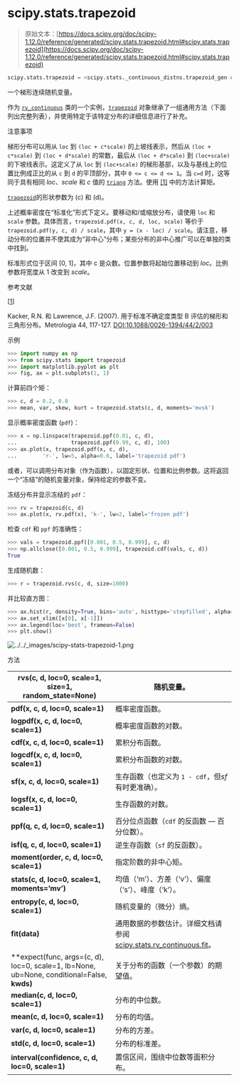 # scipy.stats.trapezoid

> 原始文本：[https://docs.scipy.org/doc/scipy-1.12.0/reference/generated/scipy.stats.trapezoid.html#scipy.stats.trapezoid](https://docs.scipy.org/doc/scipy-1.12.0/reference/generated/scipy.stats.trapezoid.html#scipy.stats.trapezoid)

```py
scipy.stats.trapezoid = <scipy.stats._continuous_distns.trapezoid_gen object>
```

一个梯形连续随机变量。

作为 [`rv_continuous`](scipy.stats.rv_continuous.html#scipy.stats.rv_continuous "scipy.stats.rv_continuous") 类的一个实例，[`trapezoid`](#scipy.stats.trapezoid "scipy.stats.trapezoid") 对象继承了一组通用方法（下面列出完整列表），并使用特定于该特定分布的详细信息进行了补充。

注意事项

梯形分布可以用从 `loc` 到 `(loc + c*scale)` 的上坡线表示，然后从 `(loc + c*scale)` 到 `(loc + d*scale)` 的常数，最后从 `(loc + d*scale)` 到 `(loc+scale)` 的下坡线表示。这定义了从 `loc` 到 `(loc+scale)` 的梯形基部，以及与基线上的位置比例成正比的从 `c` 到 `d` 的平顶部分，其中 `0 <= c <= d <= 1`。当 `c=d` 时，这等同于具有相同 *loc*、*scale* 和 *c* 值的 [`triang`](scipy.stats.triang.html#scipy.stats.triang "scipy.stats.triang") 方法。使用 [[1]](#r9449fd5cbe92-1) 中的方法计算矩。

[`trapezoid`](#scipy.stats.trapezoid "scipy.stats.trapezoid")的形状参数为 \(c\) 和 \(d\)。

上述概率密度在“标准化”形式下定义。要移动和/或缩放分布，请使用 `loc` 和 `scale` 参数。具体而言，`trapezoid.pdf(x, c, d, loc, scale)` 等价于 `trapezoid.pdf(y, c, d) / scale`，其中 `y = (x - loc) / scale`。请注意，移动分布的位置并不使其成为“非中心”分布；某些分布的非中心推广可以在单独的类中找到。

标准形式位于区间 [0, 1]，其中 c 是众数。位置参数将起始位置移动到 *loc*。比例参数将宽度从 1 改变到 *scale*。

参考文献

[[1](#id1)]

Kacker, R.N. 和 Lawrence, J.F. (2007). 用于标准不确定度类型 B 评估的梯形和三角形分布。Metrologia 44, 117-127\. [DOI:10.1088/0026-1394/44/2/003](https://doi.org/10.1088/0026-1394/44/2/003)

示例

```py
>>> import numpy as np
>>> from scipy.stats import trapezoid
>>> import matplotlib.pyplot as plt
>>> fig, ax = plt.subplots(1, 1) 
```

计算前四个矩：

```py
>>> c, d = 0.2, 0.8
>>> mean, var, skew, kurt = trapezoid.stats(c, d, moments='mvsk') 
```

显示概率密度函数 (`pdf`)：

```py
>>> x = np.linspace(trapezoid.ppf(0.01, c, d),
...                 trapezoid.ppf(0.99, c, d), 100)
>>> ax.plot(x, trapezoid.pdf(x, c, d),
...        'r-', lw=5, alpha=0.6, label='trapezoid pdf') 
```

或者，可以调用分布对象（作为函数），以固定形状、位置和比例参数。这将返回一个“冻结”的随机变量对象，保持给定的参数不变。

冻结分布并显示冻结的 `pdf`：

```py
>>> rv = trapezoid(c, d)
>>> ax.plot(x, rv.pdf(x), 'k-', lw=2, label='frozen pdf') 
```

检查 `cdf` 和 `ppf` 的准确性：

```py
>>> vals = trapezoid.ppf([0.001, 0.5, 0.999], c, d)
>>> np.allclose([0.001, 0.5, 0.999], trapezoid.cdf(vals, c, d))
True 
```

生成随机数：

```py
>>> r = trapezoid.rvs(c, d, size=1000) 
```

并比较直方图：

```py
>>> ax.hist(r, density=True, bins='auto', histtype='stepfilled', alpha=0.2)
>>> ax.set_xlim([x[0], x[-1]])
>>> ax.legend(loc='best', frameon=False)
>>> plt.show() 
```

![../../_images/scipy-stats-trapezoid-1.png](../Images/236dfc58224bc479b41469390b939f7a.png)

方法

| **rvs(c, d, loc=0, scale=1, size=1, random_state=None)** | 随机变量。 |
| --- | --- |
| **pdf(x, c, d, loc=0, scale=1)** | 概率密度函数。 |
| **logpdf(x, c, d, loc=0, scale=1)** | 概率密度函数的对数。 |
| **cdf(x, c, d, loc=0, scale=1)** | 累积分布函数。 |
| **logcdf(x, c, d, loc=0, scale=1)** | 累积分布函数的对数。 |
| **sf(x, c, d, loc=0, scale=1)** | 生存函数（也定义为 `1 - cdf`，但*sf*有时更准确）。 |
| **logsf(x, c, d, loc=0, scale=1)** | 生存函数的对数。 |
| **ppf(q, c, d, loc=0, scale=1)** | 百分位点函数（`cdf` 的反函数 — 百分位数）。 |
| **isf(q, c, d, loc=0, scale=1)** | 逆生存函数（`sf` 的反函数）。 |
| **moment(order, c, d, loc=0, scale=1)** | 指定阶数的非中心矩。 |
| **stats(c, d, loc=0, scale=1, moments=’mv’)** | 均值（‘m’）、方差（‘v’）、偏度（‘s’）、峰度（‘k’）。 |
| **entropy(c, d, loc=0, scale=1)** | 随机变量的（微分）熵。 |
| **fit(data)** | 通用数据的参数估计。详细文档请参阅[scipy.stats.rv_continuous.fit](https://docs.scipy.org/doc/scipy/reference/generated/scipy.stats.rv_continuous.fit.html#scipy.stats.rv_continuous.fit)。 |
| **expect(func, args=(c, d), loc=0, scale=1, lb=None, ub=None, conditional=False, **kwds)** | 关于分布的函数（一个参数）的期望值。 |
| **median(c, d, loc=0, scale=1)** | 分布的中位数。 |
| **mean(c, d, loc=0, scale=1)** | 分布的均值。 |
| **var(c, d, loc=0, scale=1)** | 分布的方差。 |
| **std(c, d, loc=0, scale=1)** | 分布的标准差。 |
| **interval(confidence, c, d, loc=0, scale=1)** | 置信区间，围绕中位数等面积分布。 |
